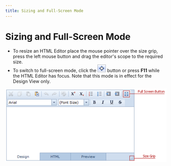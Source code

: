 ```yaml
---
title: Sizing and Full-Screen Mode
---
```

# Sizing and Full-Screen Mode
* To resize an HTML Editor place the mouse pointer over the size grip, press the left mouse button and drag the editor's scope to the required size.
* To switch to full-screen mode, click the ![ASPxHtmlEditor_FullScreenButton](../../../images/img13288.png) button or press **F11** while the HTML Editor has focus. Note that this mode is in effect for the Design View only.

![ASPxHtmlEditor-FullScreen](../../../images/img11279.png)
